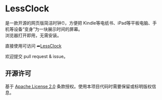 # LessClock
是一款开源的网页版简洁时钟⏰，方便把 Kindle等电纸书、iPad等平板电脑、手机等设备“变身”为一块展示时间的屏幕。  
浏览器打开即用，无需安装。

直接使用可访问 ➦[LessClock](https://app.redesign.live/clock/)

欢迎提交 pull request & issue。

## 开源许可
基于 [Apache License 2.0](/LICENSE.txt) 条款授权。使用本项目代码时需要保留或标明版权信息。


